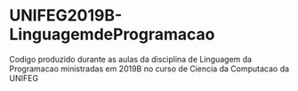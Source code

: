 # UNIFEG2019B-LinguagemdeProgramacao
Codigo produzido durante as aulas da disciplina de Linguagem da Programacao ministradas em 2019B no curso de Ciencia da Computacao da UNIFEG
